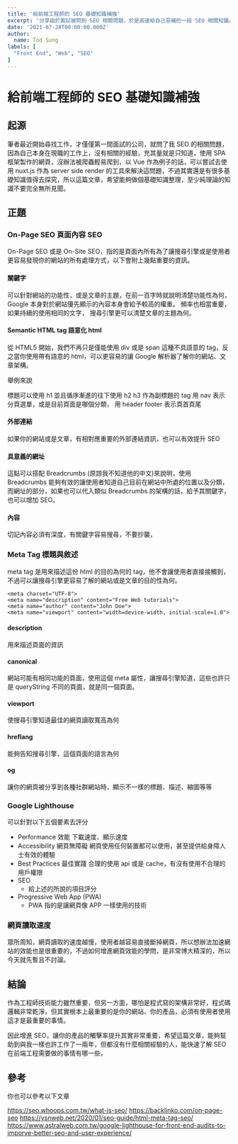 ```yaml
---
title: '給前端工程師的 SEO 基礎知識補強'
excerpt: '分享由於面試被問到 SEO 相關問題，於是高速給自己惡補的一段 SEO 相關知識。'
date: '2021-07-28T00:00:00.000Z'
author:
  name: Tod Sung
labels: [
  "Front End", "Web", "SEO"
]
---
```


# 給前端工程師的 SEO 基礎知識補強

## 起源

筆者最近開始尋找工作，才僅僅第一間面試的公司，就問了我 SEO 的相關問題，因為自己本身在現職的工作上，沒有相關的經驗，充其量就是只知道，使用 SPA 框架製作的網頁，沒辦法被爬蟲輕易爬到，以 Vue 作為例子的話，可以嘗試去使用 nuxt.js 作為 server side render 的工具來解決這問題，不過其實還是有很多基礎知識值得去探究，所以這篇文章，希望能夠做個基礎知識整理，至少純理論的知識不要完全無所見聞。

## 正題

### On-Page SEO 頁面內容 SEO

On-Page SEO 或是 On-Site SEO，指的是頁面內所有為了讓搜尋引擎或是使用者更容易發現你的網站的所有處理方式，以下會附上幾點重要的資訊。

#### 關鍵字

可以針對網站的功能性，或是文章的主題，在前一百字時就說明清楚功能性為何，Google 本身對於網站優先顯示的內容本身會給予較高的權重。
頻率也相當重要，如果持續的使用相同的文字， 搜尋引擎更可以清楚文章的主題為何。

#### Semantic HTML tag 語意化 html 
從 HTML5 開始，我們不再只是僅能使用 div 或是 span 這種不具語意的 tag，反之當你使用帶有語意的 html，可以更容易的讓 Google 解析器了解你的網站、文章架構。

舉例來說

標題可以使用 h1 並且循序漸進的往下使用 h2 h3 作為副標題的 tag 
用 nav 表示分頁選單，或是目前頁面是哪個分類，
用 header footer 表示頁首頁尾

#### 外部連結
如果你的網站或是文章，有相對應重要的外部連結資訊，也可以有效提升 SEO

#### 具意義的網址

這點可以搭配 Breadcrumbs (原諒我不知道他的中文)來說明，使用 Breadcrumbs 能夠有效的讓使用者知道自己目前在網站中所處的位置以及分類，而網址的部分，如果也可以代入類似 Breadcrumbs 的架構的話，給予其關鍵字，也可以增加 SEO。

#### 內容

切記內容必須有深度，有關鍵字容易搜尋，不要抄襲，


### Meta Tag 標題與敘述

meta tag 是用來描述這份 html 的目的為何的 tag，他不會讓使用者直接接觸到，不過可以讓搜尋引擎更容易了解的網站或是文章的目的性為何。

```htmlembedded=
<meta charset="UTF-8">
<meta name="description" content="Free Web tutorials">
<meta name="author" content="John Doe">
<meta name="viewport" content="width=device-width, initial-scale=1.0">
```

#### description
用來描述頁面的資訊

#### canonical
網站可能有相同功能的頁面，使用這個 meta 屬性，讓搜尋引擎知道，這些也許只是 queryString 不同的頁面，就是同一個頁面。

#### viewport
使搜尋引擎知道最佳的網頁讀取寬高為何

#### hreflang
能夠告知搜尋引擎，這個頁面的語言為何

#### og
讓你的網頁被分享到各種社群網站時，顯示不一樣的標題、描述、縮圖等等

### Google Lighthouse 

可以針對以下五個要素去評分
* Performance 效能
    下載速度、顯示速度
* Accessibility 網頁無障礙
    網頁使用任何裝置都可以使用，甚至提供給身障人士有效的體驗
* Best Practices 最佳實踐
    合理的使用 api 或是 cache，有沒有使用不合理的用戶權限
* SEO
    * 給上述的所說的項目評分
* Progressive Web App (PWA)
    * PWA 指的是讓網頁像 APP 一樣使用的技術


### 網頁讀取速度

眾所周知，網頁讀取的速度越慢，使用者越容易直接斷掉網頁，所以想辦法加速網站的效能也是很重要的，不過如何增進網頁效能的學問，是非常博大精深的，所以今天就先暫且不討論。

## 結論

作為工程師技術能力雖然重要，但另一方面，哪怕是程式寫的架構非常好，程式碼邏輯非常乾淨，但其實根本上最重要的是你的網站、你的產品，必須有使用者使用這才是最重要的事情。

因此增進 SEO，讓你的產品的觸擊率提升其實非常重要，希望這篇文章，能夠幫助到與我一樣也許工作了一兩年，但都沒有什麼相關經驗的人，能快速了解 SEO 在前端工程需要做的事情有哪一些，

## 參考

你也可以參考以下文章

https://seo.whoops.com.tw/what-is-seo/
https://backlinko.com/on-page-seo
https://ysnweb.net/2020/01/seo-guide/html-meta-tag-seo/
https://www.astralweb.com.tw/google-lighthouse-for-front-end-audits-to-imporve-better-seo-and-user-experience/